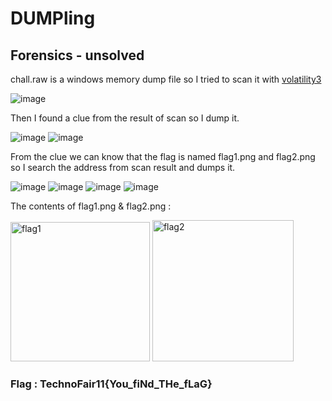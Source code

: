 # DUMPling
## Forensics - unsolved

chall.raw is a windows memory dump file so I tried to scan it with [volatility3](https://github.com/volatilityfoundation/volatility3)

![image](https://github.com/user-attachments/assets/14e2b0d8-da6d-4cea-ab67-d05a321fed3f)

Then I found a clue from the result of scan so I dump it.

![image](https://github.com/user-attachments/assets/980585cd-5def-426d-9aeb-1a8ba391e351)
![image](https://github.com/user-attachments/assets/c072427c-b517-4300-b0f9-079bc3c48c9a)

From the clue we can know that the flag is named flag1.png and flag2.png so I search the address from scan result and dumps it.

![image](https://github.com/user-attachments/assets/7ec8d370-8867-4808-b895-c4a7f56ccfc3)
![image](https://github.com/user-attachments/assets/6a80d19d-09cd-4c81-b6eb-379c736c3774)
![image](https://github.com/user-attachments/assets/ff26037d-5345-4781-a2cd-42be70f46c39)
![image](https://github.com/user-attachments/assets/04c2ab12-1ed2-4012-b652-776976f6f07f)

The contents of flag1.png & flag2.png :

<img width="223" alt="flag1" src="https://github.com/user-attachments/assets/dcf0ec1d-3bab-4908-81da-e5fcd8132555">
<img width="226" alt="flag2" src="https://github.com/user-attachments/assets/c6182f6e-06ae-4f61-a91e-7191c6ae63db">

### Flag : TechnoFair11{You_fiNd_THe_fLaG}
